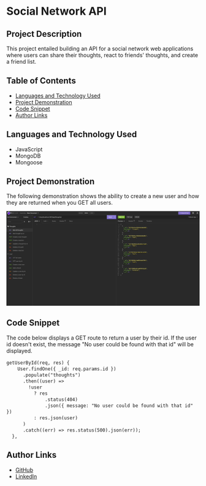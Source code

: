 # Social Network API

## Project Description

This project entailed building an API for a social network web applications where users can share their thoughts, react to friends' thoughts, and create a friend list.

## Table of Contents

- [Languages and Technology Used](#languages-and-technology-used)
- [Project Demonstration](#project-demonstration)
- [Code Snippet](#code-snippet)
- [Author Links](#author-links)

## Languages and Technology Used

- JavaScript
- MongoDB
- Mongoose

## Project Demonstration

The following demonstration shows the ability to create a new user and how they are returned when you GET all users.

![Project Demo](public/assets/social-network-api-gif.gif)

## Code Snippet

The code below displays a GET route to return a user by their id. If the user id doesn't exist, the message "No user could be found with that id" will be displayed.

```
getUserById(req, res) {
    User.findOne({ _id: req.params.id })
      .populate("thoughts")
      .then((user) =>
        !user
          ? res
              .status(404)
              .json({ message: "No user could be found with that id" })
          : res.json(user)
      )
      .catch((err) => res.status(500).json(err));
  },
```

## Author Links

- [GitHub](https://github.com/lilyannekot)
- [LinkedIn](https://www.linkedin.com/in/lilykot/)
